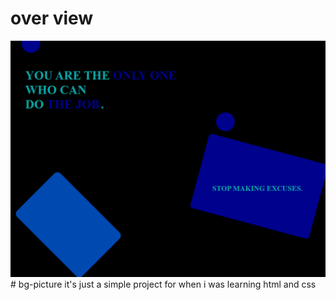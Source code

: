 # over view
<img src="https://github.com/characterMi/bg-picture/blob/main/2023-09-17.png" alt="BGPic" />
# bg-picture
it's just a simple project for when i was learning html and css
